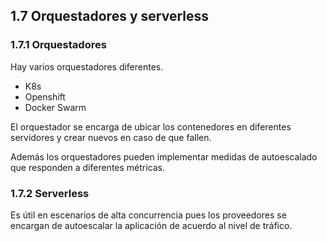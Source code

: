 ## 1.7 Orquestadores y serverless

### 1.7.1 Orquestadores

Hay varios orquestadores diferentes.

-   K8s
-   Openshift
-   Docker Swarm

El orquestador se encarga de ubicar los contenedores en diferentes
servidores y crear nuevos en caso de que fallen.

Además los orquestadores pueden implementar medidas de autoescalado que
responden a diferentes métricas.

### 1.7.2 Serverless

Es útil en escenarios de alta concurrencia pues los proveedores se
encargan de autoescalar la aplicación de acuerdo al nivel de tráfico.

